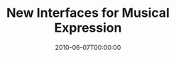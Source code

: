 ---
acronym: NIME
date: '2010-06-07T00:00:00'
ext_url: http://www.educ.dab.uts.edu.au/nime/
location: Syndey, Australia
submission_date: '2010-01-29T00:00:00'
title: New Interfaces for Musical Expression
---